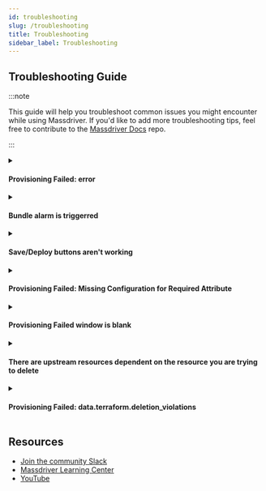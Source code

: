 ```yaml
---
id: troubleshooting
slug: /troubleshooting
title: Troubleshooting
sidebar_label: Troubleshooting
---
```


## Troubleshooting Guide

:::note

This guide will help you troubleshoot common issues you might encounter while using Massdriver. If you'd like to add more troubleshooting tips, feel free to contribute to the [Massdriver Docs](https://github.com/massdriver-cloud/docs) repo.

:::

<details>
<summary><h4>Provisioning Failed: error</h4></summary>

When a bundle deployment fails, the first thing to do is to check the error message. You can do that by clicking **View Error Details** on the deployment drawer or clicking on the failed state of the bundle (examples below).

![View error details](./img/view_error_details.png)
![Failed state](./img/failed_state.png)

The error message will give you an indicator on what went wrong. 
![VPC error](./img/vpc_error.png)

If you can't figure out the issue, please reach out to us on the [community Slack channel](./troubleshooting.md#resources).
</details>

<details>
<summary><h4>Bundle alarm is triggerred</h4></summary>

When a bundle alarm is triggered, that means that the threshold you set for the metric has been met. You can check the alarm details by clicking on your bundle and viewing either the **Details** tab or the **Monitor** tab.
![Alarm details](./img/alarm.png)
</details>

<details>
<summary><h4>Save/Deploy buttons aren't working</h4></summary>

There are a few reasons why the save/deploy buttons might not be working. Here are a few things to check:
* Reload browser as you might have been logged out
* Check if your [environment](./concepts/05-targets.md) has default credentials assigned
* Clear cache and cookies
* Review your `massdriver.yaml` file for any params that are **required** but do not exist (example below)

```yaml title="massdriver.yaml"
params:
    required:
        - foo
        - bar
    properties:
        bar:
            type: string
            title: Bar
```
</details>

<details>
<summary><h4>Provisioning Failed: Missing Configuration for Required Attribute</h4></summary>

```
Details
Must set a configuration value for the permission attribute as the provider has marked it as required.Refer to the provider documentation or contact the provider developers for additional information about configurable attributes that are required.
 
Error Range
Filename: .terraform/modules/helm.application/massdriver-application/main.tf
Start Line: 63
Context: resource "mdxc_application_permission" "main"
Code: permission = each.value
```

This issue is related to Massdriver's MDXC provider failing to assign the declared permission to the application's identity.

**Fix**
* This error message could be referring to an outdated `massdriver-application` module. To fix this, update the module ref in `src/main.tf` of your application template to the newest [SHA](https://github.com/massdriver-cloud/terraform-modules/commits/main/). Then, run `mass bundle publish` to publish your changes to Massdriver. Lastly, redeploy your application to apply the changes.
* There could also be IAM policies declared in your `massdriver.yaml` file that the upstream bundle does not support or can't find. Be sure to review the `env/policies` block in your `massdriver.yaml` compared to the `src/_artifacts.tf` file in your upstream bundle for available policies.

#### Proper IAM policy application:
```yaml title="massdriver.yaml"
app:
    policies:
        - .connections.s3.data.security.iam.read

connections:
    required:
        - s3
    properties:
        s3:
            $ref: massdriver/aws-s3-bucket
```
```hcl title="src/_artifacts.tf"
resource "massdriver_artifact" "bucket" {
  field                = "bucket"
  provider_resource_id = aws_s3_bucket.main.arn
  name                 = "AWS S3 Bucket: ${aws_s3_bucket.main.arn}"
  artifact = jsonencode(
    {
      data = {
        infrastructure = {
          arn = aws_s3_bucket.main.arn
        }
        security = {
          iam = {
            read = {
              policy_arn = aws_iam_policy.read.arn
            }
            write = {
              policy_arn = aws_iam_policy.write.arn
            }
          }
        }
      }
      specs = {
        aws = {
          region = var.bucket.region
        }
      }
    }
  )
}
```
</details>

<details>
<summary><h4>Provisioning Failed window is blank</h4></summary>

If you see a blank window where the provisioning failed message should be, it means that the deployment failed before the provisioning step. This is likely due to a misconfigured `massdriver.yaml`. Some things to check are:
* Lint your `massdriver.yaml` file to ensure there are no syntax errors using `mass bundle lint`
* Review your `massdriver.yaml` file for any missing param. Remember, any config in your IaC mapped to a variable must be defined in the `massdriver.yaml` file as either a `param` or `connection`.

```hcl title="main.tf"
resource "random_pet" "foo" {
    name     = var.name
    location = var.location.data.region
    tag      = var.tag
}
```
```yaml title="massdriver.yaml"
params:
    required:
        - name
        - tag
    properties:
        name:
            type: string
            title: Name
        tag:
            type: string
            title: Tag

connections:
    required:
        - location
    properties:
        location:
            $ref: massdriver/location
```
</details>

<details>
<summary><h4>There are upstream resources dependent on the resource you are trying to delete</h4></summary>

If you are trying to delete a resource that has upstream resources dependent on it, you will see an error message like the one below:

> There are upstream resources dependent on the *resource* in *environment*. Before decommissioning this, you'll need to disconnect or decommission all connected upstream packages.

What this means is that the bundle you're trying to decommission has other bundles that depend on it. To decommission the bundle, you will need to decommission the dependent bundles first. You can do this by going to the dependent bundles and decommissioning them (Actions -> Decommission). Once all dependent bundles are decommissioned, you can decommission the original bundle.
</details>

<details>
<summary><h4>Provisioning Failed: data.terraform.deletion_violations</h4></summary>

If you see `data.terraform.deletion_violations` in the provisioning failed message, it means that the change you are deploying will delete a resource that is listed in the `validations.json` file of the bundle. This file is used to prevent the **accidental** deletion of resources that are critical to the bundle's operation based on a change to the bundle's configuration.

#### For example: 
In IaC, if you change the name of a resource, Terraform will destroy the existing resource and create a new one with the new name. If the resource is critical to the bundle's operation, the deployment will fail because the resource is listed in the `validations.json` file.
</details>

## Resources

* [Join the community Slack](https://join.slack.com/t/massdrivercommunity/shared_invite/zt-1sxag35w2-eYw7gatS1hwlH2y8MCmwXA)
* [Massdriver Learning Center](https://app.massdriver.cloud/learning)
* [YouTube](https://www.youtube.com/@massdrivercloud)

